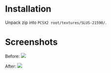# Installation

Unpack zip into `PCSX2 root/textures/SLUS-21590/`.

# Screenshots

Before:
![](https://i.imgur.com/iG1rR3C.png)

After:
![](https://i.imgur.com/Z6GuDtY.png)